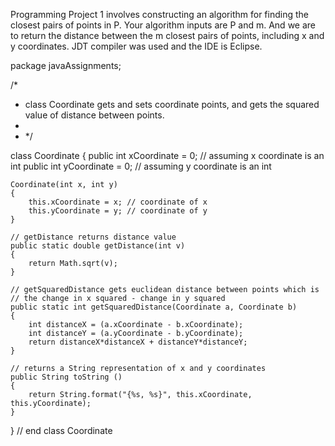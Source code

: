 Programming Project 1 involves constructing an algorithm for finding the closest pairs of points in P. Your algorithm inputs are P and m. And we are to return the distance between the m closest pairs of points, including x and y coordinates. JDT compiler was used and the IDE is Eclipse. 


package javaAssignments;

/*
 * class Coordinate gets and sets coordinate points, and gets the squared value of distance between points.
 * 
 * */

class Coordinate
{
    public int xCoordinate = 0; // assuming x coordinate is an int
    public int yCoordinate = 0; // assuming y coordinate is an int
    
    Coordinate(int x, int y)
    {
        this.xCoordinate = x; // coordinate of x
        this.yCoordinate = y; // coordinate of y
    }
    
    // getDistance returns distance value
    public static double getDistance(int v) 
    {
        return Math.sqrt(v);
    }
    
    // getSquaredDistance gets euclidean distance between points which is 
    // the change in x squared - change in y squared
    public static int getSquaredDistance(Coordinate a, Coordinate b)
    {
        int distanceX = (a.xCoordinate - b.xCoordinate); 
        int distanceY = (a.yCoordinate - b.yCoordinate); 
        return distanceX*distanceX + distanceY*distanceY;
    }
    
    // returns a String representation of x and y coordinates
    public String toString () 
    {
        return String.format("{%s, %s}", this.xCoordinate, this.yCoordinate);
    }
} // end class Coordinate
